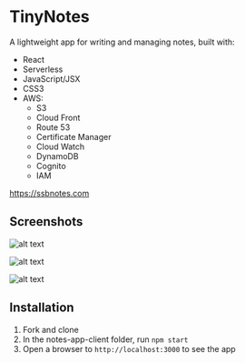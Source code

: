 # TinyNotes
A lightweight app for writing and managing notes, built with:
- React
- Serverless
- JavaScript/JSX
- CSS3
- AWS:
   * S3
   * Cloud Front
   * Route 53
   * Certificate Manager
   * Cloud Watch
   * DynamoDB
   * Cognito
   * IAM

<https://ssbnotes.com>


## Screenshots
![alt text](https://raw.githubusercontent.com/sarahbohr/notesapp/master/screenshot1.png "TinyNotes screenshot 1")


![alt text](https://raw.githubusercontent.com/sarahbohr/notesapp/master/screenshot2.png "TinyNotes screenshot 2")


![alt text](https://raw.githubusercontent.com/sarahbohr/notesapp/master/screenshot3.png "TinyNotes screenshot 3")


## Installation
1. Fork and clone
2. In the notes-app-client folder, run ```npm start```
3. Open a browser to ```http://localhost:3000``` to see the app
